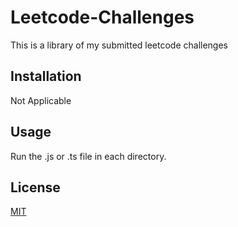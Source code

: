 # Leetcode-Challenges

This is a library of my submitted leetcode challenges

## Installation

Not Applicable

## Usage

Run the .js or .ts file in each directory.

## License

[MIT](https://choosealicense.com/licenses/mit/)
